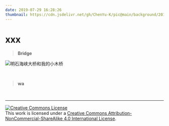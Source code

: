 ```yaml
---
date: 2019-07-29 16:28:26
thumbnail: https://cdn.jsdelivr.net/gh/ChenYu-K/pic@main/background/2016-11-25%20115239.jpg
---
```

# xxx

> **Bridge**
<div class="justified-gallery">

![明石海峡大桥和我的小木桥](https://cdn.jsdelivr.net/gh/ChenYu-K/pic@main/background/akashi1.JPG)

</div>



<br>

> **wa**
<div class="justified-gallery">

</div>

<br>

---

<a rel="license" href="http://creativecommons.org/licenses/by-nc-sa/4.0/"><img alt="Creative Commons License" style="border-width:0" src="https://i.creativecommons.org/l/by-nc-sa/4.0/88x31.png" /></a><br />This work is licensed under a <a rel="license" href="http://creativecommons.org/licenses/by-nc-sa/4.0/">Creative Commons Attribution-NonCommercial-ShareAlike 4.0 International License</a>.